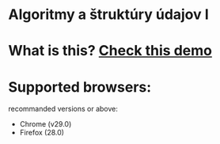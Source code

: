 # Algoritmy a štruktúry údajov I

# What is this? <a href="https://m16peter.github.io/alsu/">Check this demo</a>

# Supported browsers:
recommanded versions or above:
- Chrome (v29.0)
- Firefox (28.0)
